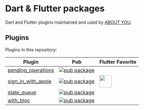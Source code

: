 # Dart & Flutter packages

Dart and Flutter plugins maintained and used by [ABOUT YOU](https://corporate.aboutyou.de/en/).

## Plugins

Plugins in this repository:

| Plugin                                               | Pub                                                                                                                | Flutter Favorite                                                                                                                                       |
| ---------------------------------------------------- | ------------------------------------------------------------------------------------------------------------------ | ------------------------------------------------------------------------------------------------------------------------------------------------------ |
| [pending_operations](./packages/pending_operations/) | [![pub package](https://img.shields.io/pub/v/pending_operations.svg)](https://pub.dev/packages/pending_operations) |
| [sign_in_with_apple](./packages/sign_in_with_apple/) | [![pub package](https://img.shields.io/pub/v/sign_in_with_apple.svg)](https://pub.dev/packages/sign_in_with_apple) | <img src="https://raw.githubusercontent.com/aboutyou/dart_packages/28594220a50e98ca7cf82953482403938dae5cf6/assets/flutter_favorite.png" width="40" /> |
| [state_queue](./packages/state_queue/)               | [![pub package](https://img.shields.io/pub/v/state_queue.svg)](https://pub.dev/packages/state_queue)               |
| [with_bloc](./packages/with_bloc/)                   | [![pub package](https://img.shields.io/pub/v/with_bloc.svg)](https://pub.dev/packages/with_bloc)                   |
